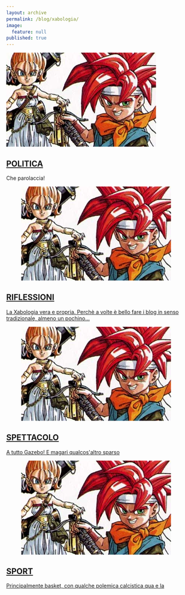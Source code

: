 ```yaml
---
layout: archive
permalink: /blog/xabologia/
image: 
  feature: null
published: true
---
```

<div class="tiles">
<div class="tile">
  <a href="#"><img src="/images/TeaserChronoTrigger.jpg">
  <h2 class="post-title"><i class="fa fa-globe"></i> POLITICA</h2></a>
  <p class="post-excerpt">Che parolaccia!</p>
</div><!-- /.tile -->

<div class="tile">
  <figure><a href="#"><img src="/images/TeaserChronoTrigger.jpg"></figure>
  <h2 class="post-title"> <i class="fa fa-heartbeat"></i> RIFLESSIONI</h2>
  <p class="post-excerpt">La Xabologia vera e propria. Perchè a volte è bello fare i blog in senso tradizionale, almeno un pochino...</p> 
</div><!-- /.tile -->

<div class="tile">
  <figure><a href="#"><img src="/images/TeaserChronoTrigger.jpg"></figure><h2 class="post-title"> <i class="fa fa-camera-retro"></i> SPETTACOLO</h2>
  <p class="post-excerpt">A tutto Gazebo! E magari qualcos'altro sparso</p>
</div><!-- /.tile -->

<div class="tile">
<figure><a href="#"><img src="/images/TeaserChronoTrigger.jpg"></figure>
  <h2 class="post-title"><i class="fa fa-soccer-ball-o"></i> SPORT</h2>
  <p class="post-excerpt">Principalmente basket, con qualche polemica calcistica qua e la</p>
</div><!-- /.tile -->

</div><!-- /.tiles -->